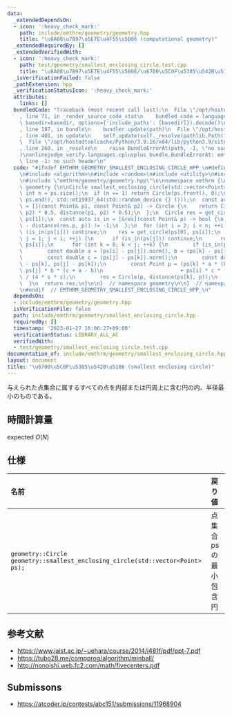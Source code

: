 ```yaml
---
data:
  _extendedDependsOn:
  - icon: ':heavy_check_mark:'
    path: include/emthrm/geometry/geometry.hpp
    title: "\u8A08\u7B97\u5E7E\u4F55\u5B66 (computational geometry)"
  _extendedRequiredBy: []
  _extendedVerifiedWith:
  - icon: ':heavy_check_mark:'
    path: test/geometry/smallest_enclosing_circle.test.cpp
    title: "\u8A08\u7B97\u5E7E\u4F55\u5B66/\u6700\u5C0F\u5305\u542B\u5186"
  _isVerificationFailed: false
  _pathExtension: hpp
  _verificationStatusIcon: ':heavy_check_mark:'
  attributes:
    links: []
  bundledCode: "Traceback (most recent call last):\n  File \"/opt/hostedtoolcache/Python/3.9.16/x64/lib/python3.9/site-packages/onlinejudge_verify/documentation/build.py\"\
    , line 71, in _render_source_code_stat\n    bundled_code = language.bundle(stat.path,\
    \ basedir=basedir, options={'include_paths': [basedir]}).decode()\n  File \"/opt/hostedtoolcache/Python/3.9.16/x64/lib/python3.9/site-packages/onlinejudge_verify/languages/cplusplus.py\"\
    , line 187, in bundle\n    bundler.update(path)\n  File \"/opt/hostedtoolcache/Python/3.9.16/x64/lib/python3.9/site-packages/onlinejudge_verify/languages/cplusplus_bundle.py\"\
    , line 401, in update\n    self.update(self._resolve(pathlib.Path(included), included_from=path))\n\
    \  File \"/opt/hostedtoolcache/Python/3.9.16/x64/lib/python3.9/site-packages/onlinejudge_verify/languages/cplusplus_bundle.py\"\
    , line 260, in _resolve\n    raise BundleErrorAt(path, -1, \"no such header\"\
    )\nonlinejudge_verify.languages.cplusplus_bundle.BundleErrorAt: emthrm/geometry/geometry.hpp:\
    \ line -1: no such header\n"
  code: "#ifndef EMTHRM_GEOMETRY_SMALLEST_ENCLOSING_CIRCLE_HPP_\n#define EMTHRM_GEOMETRY_SMALLEST_ENCLOSING_CIRCLE_HPP_\n\
    \n#include <algorithm>\n#include <random>\n#include <utility>\n#include <vector>\n\
    \n#include \"emthrm/geometry/geometry.hpp\"\n\nnamespace emthrm {\n\nnamespace\
    \ geometry {\n\nCircle smallest_enclosing_circle(std::vector<Point> ps) {\n  const\
    \ int n = ps.size();\n  if (n == 1) return Circle(ps.front(), 0);\n  std::shuffle(ps.begin(),\
    \ ps.end(), std::mt19937_64(std::random_device {} ()));\n  const auto get_circle\
    \ = [](const Point& p1, const Point& p2) -> Circle {\n    return Circle((p1 +\
    \ p2) * 0.5, distance(p1, p2) * 0.5);\n  };\n  Circle res = get_circle(ps[0],\
    \ ps[1]);\n  const auto is_in = [&res](const Point& p) -> bool {\n    return sgn(res.r\
    \ - distance(res.p, p)) != -1;\n  };\n  for (int i = 2; i < n; ++i) {\n    if\
    \ (is_in(ps[i])) continue;\n    res = get_circle(ps[0], ps[i]);\n    for (int\
    \ j = 1; j < i; ++j) {\n      if (is_in(ps[j])) continue;\n      res = get_circle(ps[j],\
    \ ps[i]);\n      for (int k = 0; k < j; ++k) {\n        if (is_in(ps[k])) continue;\n\
    \        const double a = (ps[i] - ps[j]).norm(), b = (ps[k] - ps[i]).norm();\n\
    \        const double c = (ps[j] - ps[k]).norm();\n        const double s = cross(ps[i]\
    \ - ps[k], ps[j] - ps[k]);\n        const Point p = (ps[k] * a * (b + c - a) +\
    \ ps[j] * b * (c + a - b)\n                         + ps[i] * c * (a + b - c))\
    \ / (4 * s * s);\n        res = Circle(p, distance(ps[k], p));\n      }\n    }\n\
    \  }\n  return res;\n}\n\n}  // namespace geometry\n\n}  // namespace emthrm\n\
    \n#endif  // EMTHRM_GEOMETRY_SMALLEST_ENCLOSING_CIRCLE_HPP_\n"
  dependsOn:
  - include/emthrm/geometry/geometry.hpp
  isVerificationFile: false
  path: include/emthrm/geometry/smallest_enclosing_circle.hpp
  requiredBy: []
  timestamp: '2023-01-27 16:06:27+09:00'
  verificationStatus: LIBRARY_ALL_AC
  verifiedWith:
  - test/geometry/smallest_enclosing_circle.test.cpp
documentation_of: include/emthrm/geometry/smallest_enclosing_circle.hpp
layout: document
title: "\u6700\u5C0F\u5305\u542B\u5186 (smallest enclosing circle)"
---
```


与えられた点集合に属するすべての点を内部または円周上に含む円の内、半径最小のものである。


## 時間計算量

expected $O(N)$


## 仕様

|名前|戻り値|
|:--|:--|
|`geometry::Circle geometry::smallest_enclosing_circle(std::vector<Point> ps);`|点集合 $\mathrm{ps}$ の最小包含円|


## 参考文献

- https://www.jaist.ac.jp/~uehara/course/2014/i481f/pdf/ppt-7.pdf
- https://tubo28.me/compprog/algorithm/minball/
- http://nonoishi.web.fc2.com/math/fivecenters.pdf


## Submissons

- https://atcoder.jp/contests/abc151/submissions/11968904
